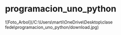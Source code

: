 # programacion_uno_python
![Foto_Arbol](/C:\Users\marti\OneDrive\Desktop\clase fede\programacion_uno_python/download.jpg)